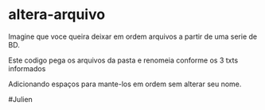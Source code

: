 # altera-arquivo

Imagine que voce queira deixar em ordem arquivos a partir de uma serie de BD.

Este codigo pega os arquivos da pasta e renomeia conforme os 3 txts informados

Adicionando espaços para mante-los em ordem sem alterar seu nome.

#Julien
